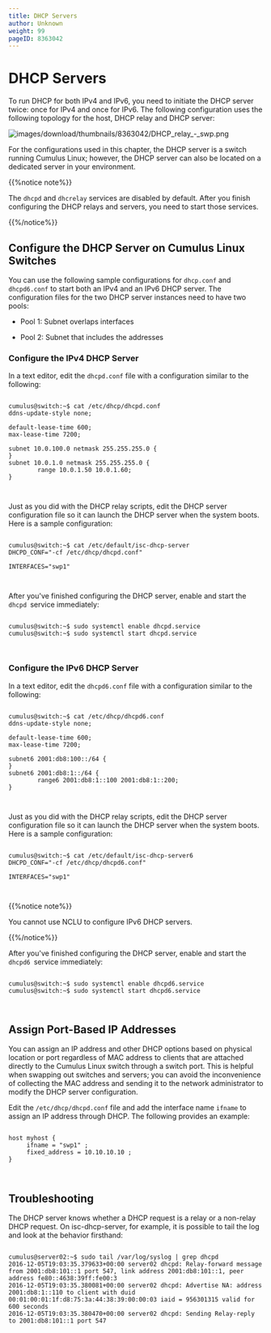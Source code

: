 ```yaml
---
title: DHCP Servers
author: Unknown
weight: 99
pageID: 8363042
---
```

# DHCP Servers

To run DHCP for both IPv4 and IPv6, you need to initiate the DHCP server
twice: once for IPv4 and once for IPv6. The following configuration uses
the following topology for the host, DHCP relay and DHCP
server:

![images/download/thumbnails/8363042/DHCP\_relay\_-\_swp.png](images/download/thumbnails/8363042/DHCP_relay_-_swp.png)

For the configurations used in this chapter, the DHCP server is a switch
running Cumulus Linux; however, the DHCP server can also be located on a
dedicated server in your environment.

{{%notice note%}}

The `dhcpd` and `dhcrelay` services are disabled by default. After you
finish configuring the DHCP relays and servers, you need to start those
services.

{{%/notice%}}

## Configure the DHCP Server on Cumulus Linux Switches

You can use the following sample configurations for `dhcp.conf` and
`dhcpd6.conf` to start both an IPv4 and an IPv6 DHCP server. The
configuration files for the two DHCP server instances need to have two
pools:

  - Pool 1: Subnet overlaps interfaces

  - Pool 2: Subnet that includes the addresses

### Configure the IPv4 DHCP Server

In a text editor, edit the `dhcpd.conf` file with a configuration
similar to the following:

``` 
                   
cumulus@switch:~$ cat /etc/dhcp/dhcpd.conf
ddns-update-style none;
 
default-lease-time 600;
max-lease-time 7200;
 
subnet 10.0.100.0 netmask 255.255.255.0 {
}
subnet 10.0.1.0 netmask 255.255.255.0 {
        range 10.0.1.50 10.0.1.60;
}
   
    
```

Just as you did with the DHCP relay scripts, edit the DHCP server
configuration file so it can launch the DHCP server when the system
boots. Here is a sample configuration:

``` 
                   
cumulus@switch:~$ cat /etc/default/isc-dhcp-server
DHCPD_CONF="-cf /etc/dhcp/dhcpd.conf"
 
INTERFACES="swp1"
   
    
```

After you've finished configuring the DHCP server, enable and start the
` dhcpd  `service immediately:

``` 
                   
cumulus@switch:~$ sudo systemctl enable dhcpd.service
cumulus@switch:~$ sudo systemctl start dhcpd.service
   
    
```

### Configure the IPv6 DHCP Server

In a text editor, edit the `dhcpd6.conf` file with a configuration
similar to the following:

``` 
                   
cumulus@switch:~$ cat /etc/dhcp/dhcpd6.conf
ddns-update-style none;
 
default-lease-time 600;
max-lease-time 7200;
 
subnet6 2001:db8:100::/64 {
}
subnet6 2001:db8:1::/64 {
        range6 2001:db8:1::100 2001:db8:1::200;
}
   
    
```

Just as you did with the DHCP relay scripts, edit the DHCP server
configuration file so it can launch the DHCP server when the system
boots. Here is a sample configuration:

``` 
                   
cumulus@switch:~$ cat /etc/default/isc-dhcp-server6
DHCPD_CONF="-cf /etc/dhcp/dhcpd6.conf"
 
INTERFACES="swp1"
   
    
```

{{%notice note%}}

You cannot use NCLU to configure IPv6 DHCP servers.

{{%/notice%}}

After you've finished configuring the DHCP server, enable and start the
` dhcpd6  `service immediately:

``` 
                   
cumulus@switch:~$ sudo systemctl enable dhcpd6.service
cumulus@switch:~$ sudo systemctl start dhcpd6.service
   
    
```

## Assign Port-Based IP Addresses

You can assign an IP address and other DHCP options based on physical
location or port regardless of MAC address to clients that are attached
directly to the Cumulus Linux switch through a switch port. This is
helpful when swapping out switches and servers; you can avoid the
inconvenience of collecting the MAC address and sending it to the
network administrator to modify the DHCP server configuration.

Edit the `/etc/dhcp/dhcpd.conf` file and add the interface name `ifname`
to assign an IP address through DHCP. The following provides an example:

``` 
                   
host myhost {
     ifname = "swp1" ;
     fixed_address = 10.10.10.10 ;
}
   
    
```

## Troubleshooting

The DHCP server knows whether a DHCP request is a relay or a non-relay
DHCP request. On isc-dhcp-server, for example, it is possible to tail
the log and look at the behavior firsthand:

``` 
                   
cumulus@server02:~$ sudo tail /var/log/syslog | grep dhcpd
2016-12-05T19:03:35.379633+00:00 server02 dhcpd: Relay-forward message from 2001:db8:101::1 port 547, link address 2001:db8:101::1, peer address fe80::4638:39ff:fe00:3
2016-12-05T19:03:35.380081+00:00 server02 dhcpd: Advertise NA: address 2001:db8:1::110 to client with duid 00:01:00:01:1f:d8:75:3a:44:38:39:00:00:03 iaid = 956301315 valid for 600 seconds
2016-12-05T19:03:35.380470+00:00 server02 dhcpd: Sending Relay-reply to 2001:db8:101::1 port 547
   
    
```
